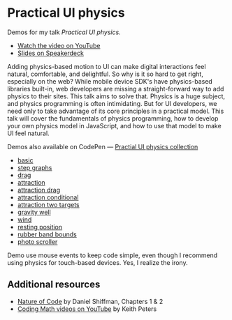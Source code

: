 # Practical UI physics

Demos for my talk _Practical UI physics_.

+ [Watch the video on YouTube](https://www.youtube.com/watch?v=90oMnMFozEE)
+ [Slides on Speakerdeck](https://speakerdeck.com/desandro/practical-ui-physics)

Adding physics-based motion to UI can make digital interactions feel natural, comfortable, and delightful. So why is it so hard to get right, especially on the web? While mobile device SDK's have physics-based libraries built-in, web developers are missing a straight-forward way to add physics to their sites. This talk aims to solve that. Physics is a huge subject, and physics programming is often intimidating. But for UI developers, we need only to take advantage of its core principles in a practical model. This talk will cover the fundamentals of physics programming, how to develop your own physics model in JavaScript, and how to use that model to make UI feel natural.

Demos also available on CodePen — [Practial UI physics collection](http://codepen.io/collection/XgYvmv/)

+ [basic](http://codepen.io/desandro/pen/WvWGej)
+ [step graphs](http://codepen.io/desandro/pen/zGXKYm)
+ [drag](http://codepen.io/desandro/pen/zGXKOJ)
+ [attraction](http://codepen.io/desandro/pen/XbQjbP)
+ [attraction drag](http://codepen.io/desandro/pen/oXOzXr)
+ [attraction conditional](http://codepen.io/desandro/pen/BNELoQ)
+ [attraction two targets](http://codepen.io/desandro/pen/VLNKew)
+ [gravity well](http://codepen.io/desandro/pen/jPRMWa)
+ [wind](http://codepen.io/desandro/pen/doLpMb)
+ [resting position](http://codepen.io/desandro/pen/yNraOK)
+ [rubber band bounds](http://codepen.io/desandro/pen/QbPKEq)
+ [photo scroller](http://codepen.io/desandro/pen/VLNKKY)

Demo use mouse events to keep code simple, even though I recommend using physics for touch-based devices. Yes, I realize the irony.

## Additional resources

+ [Nature of Code](http://natureofcode.com/) by Daniel Shiffman, Chapters 1 & 2
+ [Coding Math videos on YouTube](https://www.youtube.com/user/codingmath/) by Keith Peters
